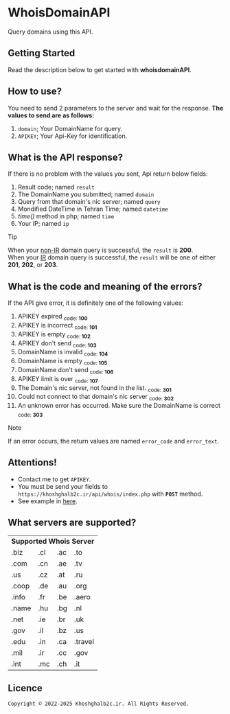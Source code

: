 # WhoisDomainAPI
Query domains using this API.

## Getting Started
Read the description below to get started with **whoisdomainAPI**.

## How to use?
You need to send 2 parameters to the server and wait for the response.
**The values to send are as follows:**
1. `domain`; Your DomainName for query.
2. `APIKEY`; Your Api-Key for identification.

## What is the API response?
If there is no problem with the values you sent, Api return below fields:
1. Result code; named `result`
2. The DomainName you submitted; named `domain`
3. Query from that domain's nic server; named `query`
4. Mondified DateTime in Tehran Time; named `datetime`
5. _time()_ method in php; named `time`
6. Your IP; named `ip`
> [!TIP]
> When your <ins>non-IR</ins> domain query is successful, the `result` is **200**. <br/>
> When your <ins>IR</ins> domain query is successful, the `result` will be one of either **201**, **202**, or **203**.

## What is the code and meaning of the errors?
If the API give error, it is definitely one of the following values:
1. APIKEY expired <sub>code: **100**</sub>
2. APIKEY is incorrect <sub>code: **101**</sub>
3. APIKEY is empty <sub>code: **102**</sub>
4. APIKEY don't send <sub>code: **103**</sub>
5. DomainName is invalid <sub>code: **104**</sub>
6. DomainName is empty <sub>code: **105**</sub>
7. DomainName don't send <sub>code: **106**</sub>
8. APIKEY limit is over <sub>code: **107**</sub>
9. The Domain's nic server, not found in the list. <sub>code: **301**</sub>
10. Could not connect to that domain's nic server <sub>code: **302**</sub>
11. An unknown error has occurred. Make sure the DomainName is correct  <sub>code: **303**</sub>
> [!NOTE]
> If an error occurs, the return values ​​are named `error_code` and `error_text`.

## Attentions!
- Contact me to get `APIKEY`.
- You must be send your fields to `https://khoshghalb2c.ir/api/whois/index.php` with **`POST`** method.
- See example in [here](example.html).

## What servers are supported?
<table>
    <tr><td colspan="4"><b>Supported Whois Server</b></td></tr>
    <tr><td>.biz</td><td>.cl</td><td>.ac</td><td>.to</td></tr>
    <tr><td>.com</td><td>.cn</td><td>.ae</td><td>.tv</td></tr>
    <tr><td>.us</td><td>.cz</td><td>.at</td><td>.ru</td></tr>
    <tr><td>.coop</td><td>.de</td><td>.au</td><td>.org</td></tr>
    <tr><td>.info</td><td>.fr</td><td>.be</td><td>.aero</td></tr>
    <tr><td>.name</td><td>.hu</td><td>.bg</td><td>.nl</td></tr>
    <tr><td>.net</td><td>.ie</td><td>.br</td><td>.uk</td></tr>
    <tr><td>.gov</td><td>.il</td><td>.bz</td><td>.us</td></tr>
    <tr><td>.edu</td><td>.in</td><td>.ca</td><td>.travel</td></tr>
    <tr><td>.mil</td><td>.ir</td><td>.cc</td><td>.gov</td></tr>
    <tr><td>.int</td><td>.mc</td><td>.ch</td><td>.it</td></tr>
</table>

## Licence
```
Copyright © 2022-2025 Khoshghalb2c.ir. All Rights Reserved.
```
